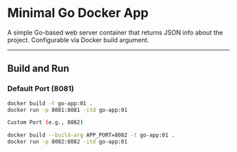 #  Minimal Go Docker App

A simple Go-based web server container that returns JSON info about the project. Configurable via Docker build argument.

---

##  Build and Run

### Default Port (8081)

```bash
docker build -t go-app:01 .
docker run -p 8081:8081 -itd go-app:01

Custom Port (e.g., 8082)

docker build --build-arg APP_PORT=8082 -t go-app:01 .
docker run -p 8082:8082 -itd go-app:01

